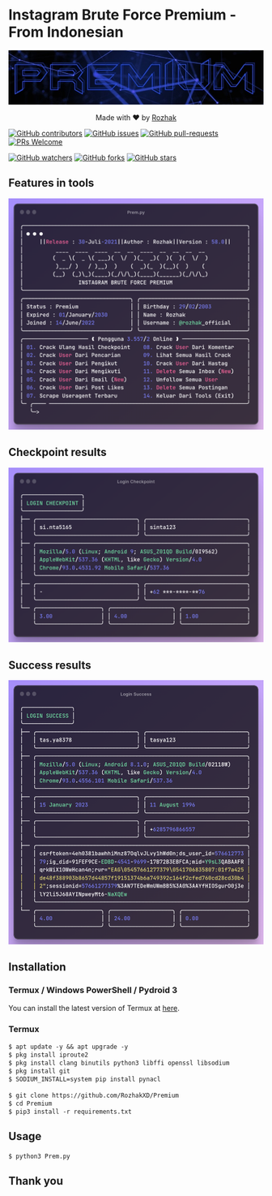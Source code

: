 # Instagram Brute Force Premium - From Indonesian
<p align="center"><img src="Data/Images/Prem.jpg"/></p>
<p align="center">Made with ❤️ by <a href="https://github.com/rozhakxd">Rozhak</a></p>

[![GitHub contributors](https://img.shields.io/github/contributors/rozhakxd/Premium.svg)](https://GitHub.com/rozhakxd/Premium/graphs/contributors/)
[![GitHub issues](https://img.shields.io/github/issues/rozhakxd/Premium.svg)](https://GitHub.com/rozhakxd/Premium/issues/)
[![GitHub pull-requests](https://img.shields.io/github/issues-pr/rozhakxd/Premium.svg)](https://GitHub.com/rozhakxd/Premium/pulls/)
[![PRs Welcome](https://img.shields.io/badge/PRs-welcome-brightgreen.svg?style=flat-square)](http://makeapullrequest.com)

[![GitHub watchers](https://img.shields.io/github/watchers/rozhakxd/Premium.svg?style=social&label=Watch)](https://GitHub.com/rozhakxd/Premium/watchers/)
[![GitHub forks](https://img.shields.io/github/forks/rozhakxd/Premium.svg?style=social&label=Fork)](https://GitHub.com/rozhakxd/Premium/network/)
[![GitHub stars](https://img.shields.io/github/stars/rozhakxd/Premium.svg?style=social&label=Star)](https://GitHub.com/rozhakxd/Premium/stargazers/)

## Features in tools
<p align="center"><img src="Data/Images/Features.png"/></p>

## Checkpoint results
<p align="center"><img src="Data/Images/Checkpoint.png"/></p>

## Success results
<p align="center"><img src="Data/Images/Success.png"/></p>

## Installation
### Termux / Windows PowerShell / Pydroid 3

You can install the latest version of Termux at [here](https://f-droid.org/repo/com.termux_118.apk).

### Termux

    $ apt update -y && apt upgrade -y
    $ pkg install iproute2
    $ pkg install clang binutils python3 libffi openssl libsodium
    $ pkg install git
    $ SODIUM_INSTALL=system pip install pynacl

    $ git clone https://github.com/RozhakXD/Premium
    $ cd Premium
    $ pip3 install -r requirements.txt

## Usage

    $ python3 Prem.py

## Thank you
